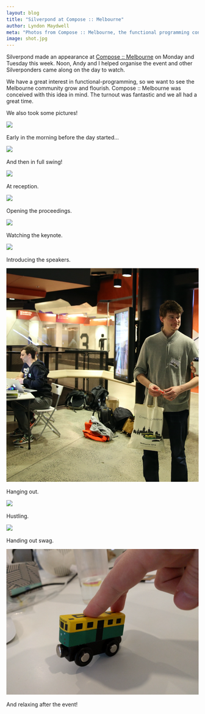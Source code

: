 ```yaml
---
layout: blog
title: "Silverpond at Compose :: Melbourne"
author: Lyndon Maydwell
meta: "Photos from Compose :: Melbourne, the functional programming conference we helped organise"
image: shot.jpg
---
```


Silverpond made an appearance at
[Compose :: Melbourne](http://www.composeconference.org/)
on Monday and Tuesday this week.
Noon, Andy and I helped organise the event and other Silverponders came
along on the day to watch.

We have a great interest in functional-programming, so we want to see the
Melbourne community grow and flourish. Compose :: Melbourne was conceived
with this idea in mind. The turnout was fantastic and we all had a great
time.

We also took some pictures!

<!--more-->

![](./shot_6.png)

Early in the morning before the day started...

![](./shot_11.png)

And then in full swing!

![](./shot_2.png)

At reception.

![](./shot_3.png)

Opening the proceedings.

![](./shot_4.png)

Watching the keynote.

![](./shot_5.png)

Introducing the speakers.

![](./shot_7.png)

Hanging out.

![](./shot_9.png)

Hustling.

![](./shot_10.png)

Handing out swag.

![](./shot_1.png)

And relaxing after the event!
